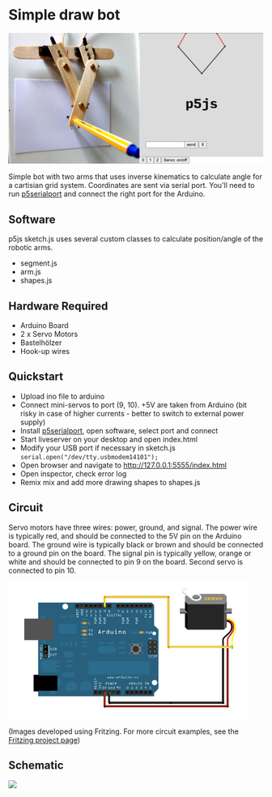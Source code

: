 # Simple draw bot

![](images/ServoBotImage.jpg)

Simple bot with two arms that uses inverse kinematics to calculate angle for a cartisian grid system. Coordinates are sent via serial port. You'll need to run [p5serialport](https://github.com/p5-serial/p5.serialcontrol/releases) and connect the right port for the Arduino.

## Software 

p5js sketch.js uses several custom classes to calculate position/angle of the robotic arms.

* segment.js 
* arm.js
* shapes.js

## Hardware Required

* Arduino Board
* 2 x Servo Motors
* Bastelhölzer
* Hook-up wires

## Quickstart

  - Upload ino file to arduino
  - Connect mini-servos to port (9, 10). +5V are taken from Arduino (bit risky in case of higher currents - better to switch to external power supply)
  - Install [p5serialport](https://github.com/p5-serial/p5.serialcontrol/releases), open software, select port and connect
  - Start liveserver on your desktop and open index.html
  - Modify your USB port if necessary in sketch.js ```serial.open("/dev/tty.usbmodem14101");```
  - Open browser and navigate to http://127.0.0.1:5555/index.html
  - Open inspector, check error log
  - Remix mix and add more drawing shapes to shapes.js
  
## Circuit

Servo motors have three wires: power, ground, and signal. The power wire is typically red, and should be connected to the 5V pin on the Arduino board. The ground wire is typically black or brown and should be connected to a ground pin on the board. The signal pin is typically yellow, orange or white and should be connected to pin 9 on the board. Second servo is connected to pin 10.

![](images/sweep_bb.png)

(Images developed using Fritzing. For more circuit examples, see the [Fritzing project page](http://fritzing.org/projects/))

## Schematic

![](images/sweep_schem.png)